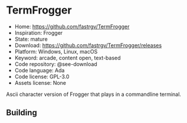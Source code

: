 # TermFrogger

- Home: https://github.com/fastrgv/TermFrogger
- Inspiration: Frogger
- State: mature
- Download: https://github.com/fastrgv/TermFrogger/releases
- Platform: Windows, Linux, macOS
- Keyword: arcade, content open, text-based
- Code repository: @see-download
- Code language: Ada
- Code license: GPL-3.0
- Assets license: None

Ascii character version of Frogger that plays in a commandline terminal.

## Building

